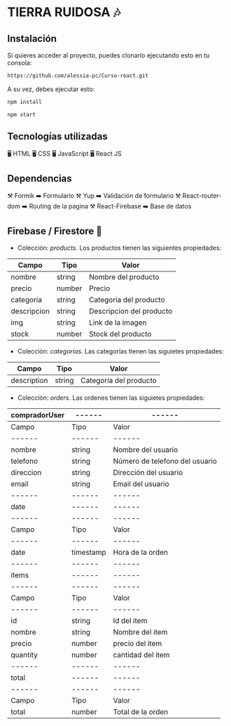 <!-- # Proyecto React - Alessia Puga Cammuso

Soy Alessia Puga Cammuso y este es mi proyecto para el curso de React de CoderHouse. Mi proyecto se llama Tierra ruidosa y es una página en la cual encuentras productos que te llevan a vivir la musica de una manera increible! En el proyecto utilicé la libreria de routing y algunos hooks!
 -->

# TIERRA RUIDOSA 🎶

## Instalación

Si quieres acceder al proyecto, puedes clonarlo ejecutando esto en tu consola:

```sh
https://github.com/alessia-pc/Curso-react.git
```

A su vez, debes ejecutar esto: 

```sh
npm install
```

```sh
npm start
```

## Tecnologías utilizadas

🖥️ HTML
🖥️ CSS
🖥️ JavaScript
🖥️ React JS

## Dependencias

⚒️ Formik ➡️ Formulario 
⚒️ Yup ➡️ Validación de formulario
⚒️ React-router-dom ➡️ Routing de la pagina
⚒️ React-Firebase ➡️ Base de datos

## Firebase / Firestore 📁

- Colección: _products_. Los productos tienen las siguientes propiedades:

| Campo | Tipo | Valor |
| ------ | ------ | ------ |
| nombre | string | Nombre del producto |
| precio | number | Precio |
| categoria | string |  Categoria del producto |
| descripcion | string | Descripcion del producto |
| img | string | Link de la imagen |
| stock | number | Stock del producto |

- Colección: _categorias_. Las categorías tienen las siguietes propiedades: 

| Campo | Tipo | Valor |
| ------ | ------ | ------ |
| description | string | Categoría del producto |

- Colección: _orders_. Las ordenes tienen las siguietes propiedades:

| compradorUser | ------ | ------ |
| ------ | ------ | ------ |
| Campo | Tipo | Valor |
| ------ | ------ | ------ |
| nombre | string | Nombre del usuario
| telefono | string | Número de telefono del usuario |
| direccion | string | Dirección del usuario |
| email | string | Email del usuario |
| ------ | ------ | ------ |
| date | ------ | ------ |
| ------ | ------ | ------ |
| Campo | Tipo | Valor |
| ------ | ------ | ------ |
| date | timestamp | Hora de la orden |
| ------ | ------ | ------ |
| items | ------ | ------ |
| ------ | ------ | ------ |
| Campo | Tipo | Valor |
| ------ | ------ | ------ |
| id | string | Id del item |
| nombre | string | Nombre del item |
| precio | number | precio del item |
| quantity | number | cantidad del item |
------ | ------ | ------ |
| total | ------ | ------ |
| ------ | ------ | ------ |
| Campo | Tipo | Valor |
| total | number | Total de la orden |



